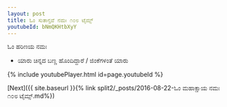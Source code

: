 ```yaml
---
layout: post
title: ಓಂ ಸುತಾನ್ತವೆ ನಮಃ ೧೦೮ ಟೈಮ್ಸ್
youtubeId: bNmQKHtbXyY
---
```

 
 
 ಓಂ ಹರಿಣಯ ನಮಃ  
 
 -  ಯಾರು ಚಿನ್ನದ ಬಣ್ಣ ಹೊಂದಿದ್ದಾರೆ / ಜಿಂಕೆಗಳಂತೆ ಯಾರು 
 
  
 
  
 
 
 
 
 
 


{% include youtubePlayer.html id=page.youtubeId %}
 
[Next]({{ site.baseurl }}{% link  split2/_posts/2016-08-22-ಓಂ ಮಹಾಕ್ಷಾಯ ನಮಃ ೧೦೮ ಟೈಮ್ಸ್.md%})
 
